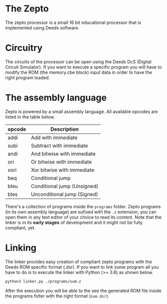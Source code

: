 # The Zepto

The zepto processor is a small 16 bit educational processor that is implemented using Deeds software.

# Circuitry

The circuits of the processor can be open using the Deeds DcS (Digital Circuit
Simulator). If you want to execute a specific program you will have to modify
the ROM (the memory.cbe block) input data in order to have the right program
loaded.

# The assembly language

Zepto is powered by a small assembly language. All available opcodes are listed
in the table below.


| opcode | Description                  |
| ------ | ---------------------------  |
| addi   | Add with immediate           |
| subi   | Subtract with immediate      |
| andi   | And bitwise with immediate   |
| ori    | Or bitwise with immediate    |
| xori   | Xor bitwise with immediate   |
| beq    | Conditional jump             |
| bleu   | Conditional jump (Unsigned)  |
| bles   | Unconditional jump (Signed)  |

There's a collection of programs inside the `programs` folder. Zepto programs
(in its own assembly language) are sufixed with the `.z` extension, you can open
them in any text editor of your choice to read its content. Note that the linker
is in its **early stages** of development and it might not be fully compliant,
yet.

# Linking

The linker provides easy creation of compliant zepto programs with the Deeds
ROM specific format (.dsr). If you want to link some program all you have to do
is to execute the linker with Python (>= 3.6) as shown below.

```
python3 linker.py ./programs/sum.z
```

After the execution you will be able to the see the generated ROM file inside
the programs folter with the right format (`sum.dsr`).




